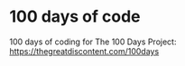 # 100 days of code
100 days of coding for The 100 Days Project: https://thegreatdiscontent.com/100days
